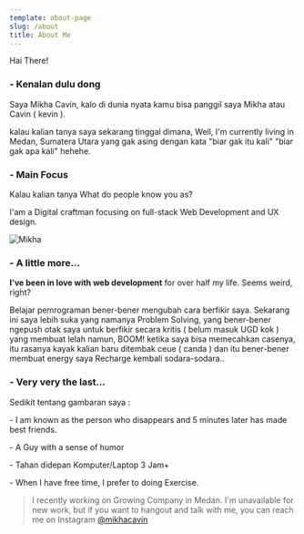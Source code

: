 ```yaml
---
template: about-page
slug: /about
title: About Me
---
```

Hai There!

### \- Kenalan dulu dong

Saya Mikha Cavin, kalo di dunia nyata kamu bisa panggil saya Mikha atau Cavin ( kevin ).

kalau kalian tanya saya sekarang tinggal dimana, Well,  I'm currently living in Medan, Sumatera Utara yang gak asing dengan kata "biar gak itu kali" "biar gak apa kali"  hehehe.

### \- Main Focus

Kalau kalian tanya What do people know you as?

I'am a Digital craftman focusing on full-stack Web Development and UX design.

![Mikha](/assets/img-20190611-wa0015-01.jpeg "Mikha Cavin")

### \- A little more...

**I've been in love with web development** for over half my life. Seems weird, right?

Belajar pemrograman bener-bener mengubah cara berfikir saya. Sekarang ini saya lebih suka yang namanya Problem Solving, yang bener-bener ngepush otak saya untuk berfikir secara kritis ( belum masuk UGD kok ) yang membuat lelah namun, BOOM! ketika saya bisa memecahkan casenya, itu rasanya kayak kalian baru ditembak ceue ( canda ) dan itu bener-bener membuat energy saya Recharge kembali sodara-sodara..



### \- Very very the last...

Sedikit tentang gambaran saya :

\- I am known as the person who disappears and 5 minutes later has made best friends.

\- A Guy with a sense of humor

\- Tahan didepan Komputer/Laptop 3 Jam+

\- When I have free time, I prefer to doing Exercise.



> I recently working on Growing Company in Medan. I'm unavailable for new work, but if you want to hangout and talk with me, you can reach me on Instagram [@mikhacavin](https://www.instagram.com/mikhacavin/)
